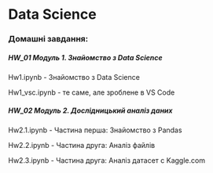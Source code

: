 # Data Science
### Домашні завдання:

##### HW_01 Модуль 1. Знайомство з Data Science  

Hw1.ipynb - Знайомство з Data Science

Hw1_vsc.ipynb - те саме, але зроблене в VS Code

##### HW_02 Модуль 2. Дослідницький аналіз даних

Hw2.1.ipynb - Частина перша: Знайомство з Pandas

Hw2.2.ipynb - Частина друга: Аналіз файлів

Hw2.3.ipynb - Частина друга: Аналіз датасет c Kaggle.com
